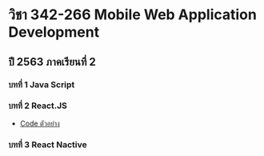# วิชา 342-266 Mobile Web Application Development
## ปี 2563 ภาคเรียนที่ 2

### บทที่ 1 Java Script
### บทที่ 2 React.JS
- [Code ตัวอย่าง](/react)
 
### บทที่ 3 React Nactive
